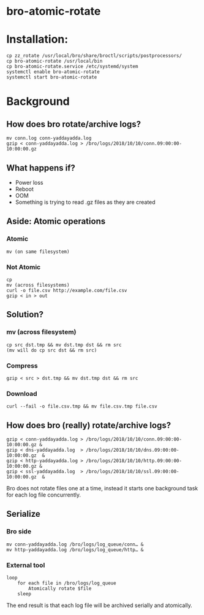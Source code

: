 bro-atomic-rotate
=================

# Installation:

    cp zz_rotate /usr/local/bro/share/broctl/scripts/postprocessors/
    cp bro-atomic-rotate /usr/local/bin
    cp bro-atomic-rotate.service /etc/systemd/system
    systemctl enable bro-atomic-rotate
    systemctl start bro-atomic-rotate

# Background

## How does bro rotate/archive logs?
    mv conn.log conn-yaddayadda.log
    gzip < conn-yaddayadda.log > /bro/logs/2018/10/10/conn.09:00:00-10:00:00.gz

## What happens if?
* Power loss
* Reboot
* OOM
* Something is trying to read .gz files as they are created

## Aside: Atomic operations

### Atomic
    mv (on same filesystem)

### Not Atomic
    cp
    mv (across filesystems)
    curl -o file.csv http://example.com/file.csv 
    gzip < in > out

## Solution?
### mv (across filesystem)
    cp src dst.tmp && mv dst.tmp dst && rm src
    (mv will do cp src dst && rm src)
### Compress
    gzip < src > dst.tmp && mv dst.tmp dst && rm src
### Download
    curl --fail -o file.csv.tmp && mv file.csv.tmp file.csv

## How does bro (really) rotate/archive logs?
    gzip < conn-yaddayadda.log > /bro/logs/2018/10/10/conn.09:00:00-10:00:00.gz &
    gzip < dns-yaddayadda.log  > /bro/logs/2018/10/10/dns.09:00:00-10:00:00.gz  &
    gzip < http-yaddayadda.log > /bro/logs/2018/10/10/http.09:00:00-10:00:00.gz &
    gzip < ssl-yaddayadda.log  > /bro/logs/2018/10/10/ssl.09:00:00-10:00:00.gz  &

Bro does not rotate files one at a time, instead it starts one background task for each log file concurrently.

## Serialize
### Bro side
    mv conn-yaddayadda.log /bro/logs/log_queue/conn… &
    mv http-yaddayadda.log /bro/logs/log_queue/http… &
### External tool
    loop
        for each file in /bro/logs/log_queue 
            Atomically rotate $file
        sleep

The end result is that each log file will be archived serially and atomically.
